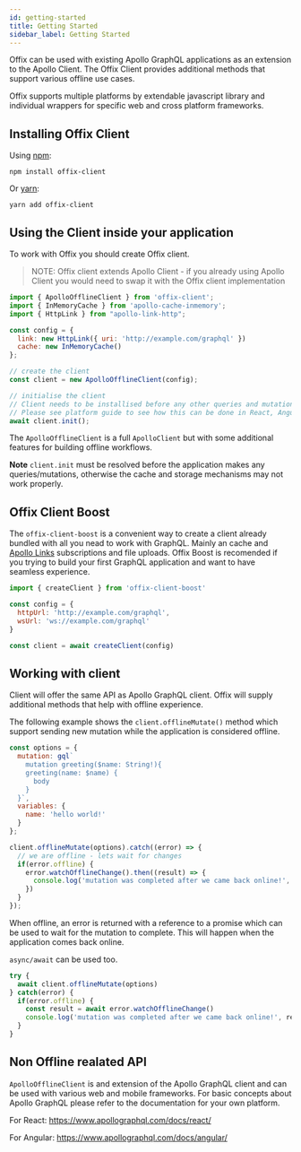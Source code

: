 ```yaml
---
id: getting-started
title: Getting Started
sidebar_label: Getting Started
---
```


Offix can be used with existing Apollo GraphQL applications as an extension to the Apollo Client.
The Offix Client provides additional methods that support various offline use cases. 

Offix supports multiple platforms by extendable javascript library and individual wrappers for 
specific web and cross platform frameworks. 


## Installing Offix Client

Using [npm](https://www.npmjs.com/package/offix-client):

```shell
npm install offix-client
```

Or [yarn](https://yarnpkg.com/en/package/offix-client):

```shell
yarn add offix-client
```

## Using the Client inside your application

To work with Offix you should create Offix client. 

> NOTE: Offix client extends Apollo Client - if you already using Apollo Client you would need to 
swap it with the Offix client implementation

```javascript
import { ApolloOfflineClient } from 'offix-client';
import { InMemoryCache } from 'apollo-cache-inmemory';
import { HttpLink } from "apollo-link-http";

const config = {
  link: new HttpLink({ uri: 'http://example.com/graphql' })
  cache: new InMemoryCache()
};

// create the client
const client = new ApolloOfflineClient(config);

// initialise the client
// Client needs to be installised before any other queries and mutations will happen.
// Please see platform guide to see how this can be done in React, Angular etc.
await client.init();
```

The `ApolloOfflineClient` is a full `ApolloClient` but with some additional features for building offline workflows.

**Note** `client.init` must be resolved before the application makes any queries/mutations, otherwise the cache and storage mechanisms may not work properly.

## Offix Client Boost

The `offix-client-boost` is a convenient way to create a client already bundled with all you nead to work with GraphQL. 
Mainly an cache and [Apollo Links](https://www.apollographql.com/docs/link/) subscriptions and file uploads.
Offix Boost is recomended if you trying to build your first GraphQL application and want to have seamless experience.

```js
import { createClient } from 'offix-client-boost'

const config = {
  httpUrl: 'http://example.com/graphql',
  wsUrl: 'ws://example.com/graphql'
}

const client = await createClient(config)
```

## Working with client

Client will offer the same API as Apollo GraphQL client.
Offix will supply additional methods that help with offline experience.

The following example shows the `client.offlineMutate()` method which support sending new mutation while the application is considered offline. 

```js
const options = {
  mutation: gql`
    mutation greeting($name: String!){
    greeting(name: $name) {
      body
    }
  }`,
  variables: {
    name: 'hello world!'
  }
};

client.offlineMutate(options).catch((error) => {
  // we are offline - lets wait for changes
  if(error.offline) {
    error.watchOfflineChange().then((result) => {
      console.log('mutation was completed after we came back online!', result)
    })
  }
});
```

When offline, an error is returned with a reference to a promise which can be used to wait for the mutation to complete. This will happen when the application comes back online.

`async/await` can be used too.

```js
try {
  await client.offlineMutate(options)
} catch(error) {
  if(error.offline) {
    const result = await error.watchOfflineChange()
    console.log('mutation was completed after we came back online!', result)
  }
}
```

## Non Offline realated API

`ApolloOfflineClient` is and extension of the Apollo GraphQL client and can be used with various web and mobile frameworks.
For basic concepts about Apollo GraphQL please refer to the documentation for your own platform.

For React:
https://www.apollographql.com/docs/react/

For Angular:
https://www.apollographql.com/docs/angular/
